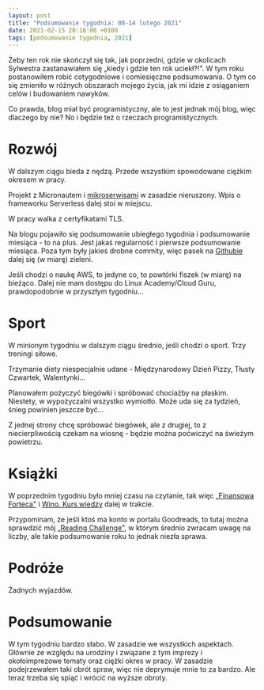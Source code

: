 ```yaml
---
layout: post
title: "Podsumowanie tygodnia: 08-14 lutego 2021"
date: 2021-02-15 20:18:00 +0100
tags: [podsumowanie tygodnia, 2021]
---
```


Żeby ten rok nie skończył się tak, jak poprzedni, gdzie w okolicach Sylwestra zastanawiałem się „kiedy i gdzie ten rok uciekł?!". W tym roku postanowiłem robić cotygodniowe i comiesięczne podsumowania. O tym co się zmieniło w różnych obszarach mojego życia, jak mi idzie z osiąganiem celów i budowaniem nawyków.

Co prawda, blog miał być programistyczny, ale to jest jednak mój blog, więc dlaczego by nie? No i będzie też o rzeczach programistycznych.

# Rozwój

W dalszym ciągu bieda z nędzą. Przede wszystkim spowodowane ciężkim okresem w pracy.

Projekt z Micronautem i [mikroserwisami](https://github.com/a-mroz/microservices-example) w zasadzie nieruszony. Wpis o frameworku Serverless dalej stoi w miejscu.

W pracy walka z certyfikatami TLS.

Na blogu pojawiło się podsumowanie ubiegłego tygodnia i podsumowanie miesiąca - to na plus. Jest jakaś regularność i pierwsze podsumowanie miesiąca. Poza tym były jakieś drobne commity, więc pasek na [Githubie](https://github.com/a-mroz) dalej się (w miarę) zieleni.

Jeśli chodzi o naukę AWS, to jedyne co, to powtórki fiszek (w miarę) na bieżąco. Dalej nie mam dostępu do Linux Academy/Cloud Guru, prawdopodobnie w przyszłym tygodniu...

# Sport

W minionym tygodniu w dalszym ciągu średnio, jeśli chodzi o sport. Trzy treningi siłowe.

Trzymanie diety niespecjalnie udane - Międzynarodowy Dzień Pizzy, Tłusty Czwartek, Walentynki...

Planowałem pożyczyć biegówki i spróbować chociażby na płaskim. Niestety, w wypożyczalni wszystko wymiotło. Może uda się za tydzień, śnieg powinien jeszcze być...

Z jednej strony chcę spróbować biegówek, ale z drugiej, to z niecierpliwością czekam na wiosnę - będzie można poćwiczyć na świeżym powietrzu.

# Książki

W poprzednim tygodniu było mniej czasu na czytanie, tak więc [„Finansowa Forteca"](https://www.goodreads.com/book/show/55289532-finansowa-forteca) i [Wino. Kurs wiedzy](https://www.goodreads.com/book/show/24992423-wino-kurs-wiedzy) dalej w trakcie.

Przypominam, że jeśli ktoś ma konto w portalu Goodreads, to tutaj można sprawdzić mój [„Reading Challenge"](https://www.goodreads.com/user_challenges/25743441), w którym średnio zwracam uwagę na liczby, ale takie podsumowanie roku to jednak niezła sprawa.

# Podróże

Żadnych wyjazdów.

# Podsumowanie

W tym tygodniu bardzo słabo. W zasadzie we wszystkich aspektach. Głównie ze względu na urodziny i związane z tym imprezy i okołoimprezowe tematy oraz ciężki okres w pracy. W zasadzie podejrzewałem taki obrót spraw, więc nie deprymuje mnie to za bardzo. Ale teraz trzeba się spiąć i wrócić na wyższe obroty.
